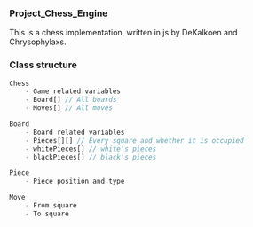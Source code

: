 ### Project_Chess_Engine

This is a chess implementation, written in js by DeKalkoen and Chrysophylaxs.

### Class structure
```js
Chess
    - Game related variables
    - Board[] // All boards
    - Moves[] // All moves

Board
    - Board related variables
    - Pieces[][] // Every square and whether it is occupied
    - whitePieces[] // white's pieces
    - blackPieces[] // black's pieces

Piece
    - Piece position and type

Move
    - From square
    - To square
```